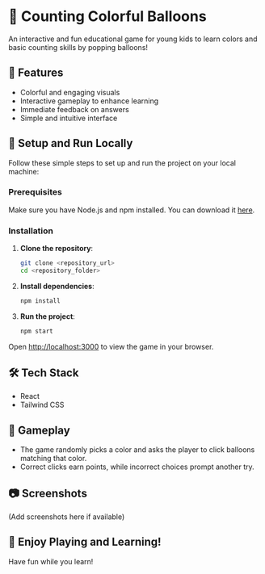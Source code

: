 # 🎈 Counting Colorful Balloons

An interactive and fun educational game for young kids to learn colors and basic counting skills by popping balloons!

## 🌟 Features
- Colorful and engaging visuals
- Interactive gameplay to enhance learning
- Immediate feedback on answers
- Simple and intuitive interface

## 🚀 Setup and Run Locally

Follow these simple steps to set up and run the project on your local machine:

### Prerequisites
Make sure you have Node.js and npm installed. You can download it [here](https://nodejs.org/).

### Installation

1. **Clone the repository**:
   ```bash
   git clone <repository_url>
   cd <repository_folder>
   ```

2. **Install dependencies**:
   ```bash
   npm install
   ```

3. **Run the project**:
   ```bash
   npm start
   ```

Open [http://localhost:3000](http://localhost:3000) to view the game in your browser.

## 🛠 Tech Stack
- React
- Tailwind CSS

## 🎯 Gameplay
- The game randomly picks a color and asks the player to click balloons matching that color.
- Correct clicks earn points, while incorrect choices prompt another try.

## 📷 Screenshots
(Add screenshots here if available)

## 🎈 Enjoy Playing and Learning!
Have fun while you learn!
